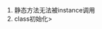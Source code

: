 1. 静态方法无法被instance调用
2. class初始化>
<!--stackedit_data:
eyJoaXN0b3J5IjpbMTcwMDIwMTUxMSw0NDA5MDU2MTldfQ==
-->